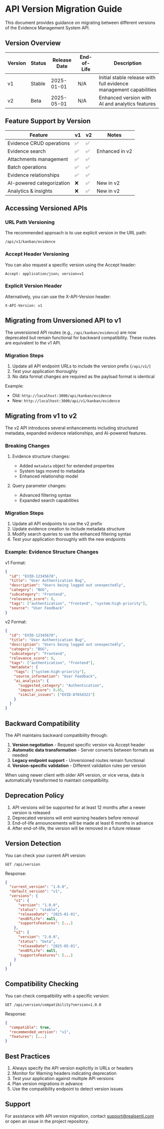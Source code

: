 # API Version Migration Guide

This document provides guidance on migrating between different versions of the Evidence Management System API.

## Version Overview

| Version | Status | Release Date | End-of-Life | Description |
|---------|--------|--------------|-------------|-------------|
| v1      | Stable | 2025-01-01   | N/A         | Initial stable release with full evidence management capabilities |
| v2      | Beta   | 2025-05-01   | N/A         | Enhanced version with AI and analytics features |

## Feature Support by Version

| Feature                   | v1     | v2     | Notes |
|---------------------------|--------|--------|-------|
| Evidence CRUD operations  | ✅     | ✅     | |
| Evidence search           | ✅     | ✅     | Enhanced in v2 |
| Attachments management    | ✅     | ✅     | |
| Batch operations          | ✅     | ✅     | |
| Evidence relationships    | ✅     | ✅     | |
| AI-powered categorization | ❌     | ✅     | New in v2 |
| Analytics & insights      | ❌     | ✅     | New in v2 |

## Accessing Versioned APIs

### URL Path Versioning

The recommended approach is to use explicit version in the URL path:

```
/api/v1/kanban/evidence
```

### Accept Header Versioning

You can also request a specific version using the Accept header:

```
Accept: application/json; version=v1
```

### Explicit Version Header

Alternatively, you can use the X-API-Version header:

```
X-API-Version: v1
```

## Migrating from Unversioned API to v1

The unversioned API routes (e.g., `/api/kanban/evidence`) are now deprecated but remain functional for backward compatibility. These routes are equivalent to the v1 API.

### Migration Steps

1. Update all API endpoint URLs to include the version prefix (`/api/v1/`) 
2. Test your application thoroughly
3. No data format changes are required as the payload format is identical

Example:
- Old: `http://localhost:3000/api/kanban/evidence`
- New: `http://localhost:3000/api/v1/kanban/evidence`

## Migrating from v1 to v2

The v2 API introduces several enhancements including structured metadata, expanded evidence relationships, and AI-powered features.

### Breaking Changes

1. Evidence structure changes:
   - Added `metadata` object for extended properties
   - System tags moved to metadata
   - Enhanced relationship model

2. Query parameter changes:
   - Advanced filtering syntax
   - Expanded search capabilities

### Migration Steps

1. Update all API endpoints to use the v2 prefix
2. Update evidence creation to include metadata structure
3. Modify search queries to use the enhanced filtering syntax
4. Test your application thoroughly with the new endpoints

### Example: Evidence Structure Changes

v1 Format:
```json
{
  "id": "EVID-12345678",
  "title": "User Authentication Bug",
  "description": "Users being logged out unexpectedly",
  "category": "BUG",
  "subcategory": "Frontend",
  "relevance_score": 8,
  "tags": ["authentication", "frontend", "system:high-priority"],
  "source": "User Feedback"
}
```

v2 Format:
```json
{
  "id": "EVID-12345678",
  "title": "User Authentication Bug",
  "description": "Users being logged out unexpectedly",
  "category": "BUG",
  "subcategory": "Frontend",
  "relevance_score": 8,
  "tags": ["authentication", "frontend"],
  "metadata": {
    "tags": ["system:high-priority"],
    "source_information": "User Feedback",
    "ai_analysis": {
      "suggested_category": "Authentication",
      "impact_score": 0.85,
      "similar_issues": ["EVID-87654321"]
    }
  }
}
```

## Backward Compatibility

The API maintains backward compatibility through:

1. **Version negotiation** - Request specific version via Accept header
2. **Automatic data transformation** - Server converts between formats as needed
3. **Legacy endpoint support** - Unversioned routes remain functional
4. **Version-specific validation** - Different validation rules per version

When using newer client with older API version, or vice versa, data is automatically transformed to maintain compatibility.

## Deprecation Policy

1. API versions will be supported for at least 12 months after a newer version is released
2. Deprecated versions will emit warning headers before removal
3. End-of-life announcements will be made at least 6 months in advance
4. After end-of-life, the version will be removed in a future release

## Version Detection

You can check your current API version:

```
GET /api/version
```

Response:
```json
{
  "current_version": "1.0.0",
  "default_version": "v1",
  "versions": {
    "v1": {
      "version": "1.0.0",
      "status": "stable",
      "releaseDate": "2025-01-01",
      "endOfLife": null,
      "supportsFeatures": [...]
    },
    "v2": {
      "version": "2.0.0",
      "status": "beta",
      "releaseDate": "2025-05-01",
      "endOfLife": null,
      "supportsFeatures": [...]
    }
  }
}
```

## Compatibility Checking

You can check compatibility with a specific version:

```
GET /api/version/compatibility?version=1.0.0
```

Response:
```json
{
  "compatible": true,
  "recommended_version": "v1",
  "features": [...]
}
```

## Best Practices

1. Always specify the API version explicitly in URLs or headers
2. Monitor for Warning headers indicating deprecation
3. Test your application against multiple API versions
4. Plan version migrations in advance
5. Use the compatibility endpoint to detect version issues

## Support

For assistance with API version migration, contact support@realsenti.com or open an issue in the project repository.
